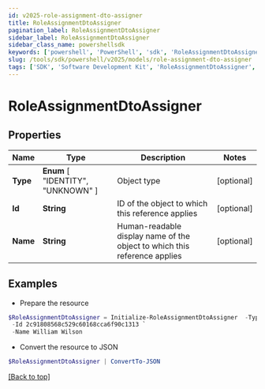 ```yaml
---
id: v2025-role-assignment-dto-assigner
title: RoleAssignmentDtoAssigner
pagination_label: RoleAssignmentDtoAssigner
sidebar_label: RoleAssignmentDtoAssigner
sidebar_class_name: powershellsdk
keywords: ['powershell', 'PowerShell', 'sdk', 'RoleAssignmentDtoAssigner', 'V2025RoleAssignmentDtoAssigner'] 
slug: /tools/sdk/powershell/v2025/models/role-assignment-dto-assigner
tags: ['SDK', 'Software Development Kit', 'RoleAssignmentDtoAssigner', 'V2025RoleAssignmentDtoAssigner']
---
```



# RoleAssignmentDtoAssigner

## Properties

Name | Type | Description | Notes
------------ | ------------- | ------------- | -------------
**Type** |  **Enum** [  "IDENTITY",    "UNKNOWN" ] | Object type | [optional] 
**Id** | **String** | ID of the object to which this reference applies | [optional] 
**Name** | **String** | Human-readable display name of the object to which this reference applies | [optional] 

## Examples

- Prepare the resource
```powershell
$RoleAssignmentDtoAssigner = Initialize-RoleAssignmentDtoAssigner  -Type IDENTITY `
 -Id 2c91808568c529c60168cca6f90c1313 `
 -Name William Wilson
```

- Convert the resource to JSON
```powershell
$RoleAssignmentDtoAssigner | ConvertTo-JSON
```


[[Back to top]](#) 


